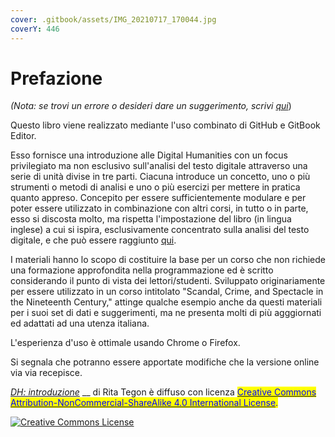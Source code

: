 ```yaml
---
cover: .gitbook/assets/IMG_20210717_170044.jpg
coverY: 446
---
```


# Prefazione

_(Nota: se trovi un errore o desideri dare un suggerimento, scrivi_ [_qui_](https://github.com/ritategon/DH-INTRODUZIONE/issues))

Questo libro viene realizzato mediante l'uso combinato di GitHub e GitBook Editor.

Esso fornisce una introduzione alle Digital Humanities con un focus privilegiato ma non esclusivo sull'analisi del testo digitale attraverso una serie di unità divise in tre parti. Ciacuna introduce un concetto, uno o più strumenti o metodi di analisi e uno o più esercizi per mettere in pratica quanto appreso. Concepito per essere sufficientemente modulare e per poter essere utilizzato in combinazione con altri corsi, in tutto o in parte, esso si discosta molto, ma rispetta l'impostazione del libro (in lingua inglese) a cui si ispira, esclusivamente concentrato sulla analisi del testo digitale, e che può essere raggiunto [qui](http://walshbr.com/textanalysiscoursebook/).

I materiali hanno lo scopo di costituire la base per un corso che non richiede una formazione approfondita nella programmazione ed è scritto considerando il punto di vista dei lettori/studenti. Sviluppato originariamente per essere utilizzato in un corso intitolato "Scandal, Crime, and Spectacle in the Nineteenth Century," attinge qualche esempio anche da questi materiali per i suoi set di dati e suggerimenti, ma ne presenta molti di più agggiornati ed adattati ad una utenza italiana.

L'esperienza d'uso è ottimale usando Chrome o Firefox.

Si segnala che potranno essere apportate modifiche che la versione online via via recepisce.

[_DH: introduzione_](https://rita-tegon.gitbook.io/introduzione-alla-analisi-del-testo/) \_\_ di Rita Tegon è diffuso con licenza [<mark style="color:blue;">Creative Commons Attribution-NonCommercial-ShareAlike 4.0 International License</mark>](http://creativecommons.org/licenses/by-nc-sa/4.0/)<mark style="color:blue;">.</mark>

[![Creative Commons License](https://i.creativecommons.org/l/by-nc-sa/4.0/88x31.png)](http://creativecommons.org/licenses/by-nc-sa/4.0/)
